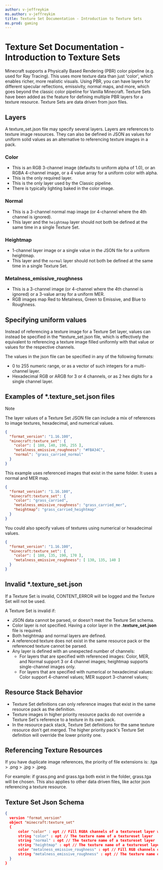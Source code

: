 ```yaml
---
author: v-jeffreykim
ms.author: v-jeffreykim
title: Texture Set Documentation - Introduction to Texture Sets
ms.prod: gaming
---
```


# Texture Set Documentation - Introduction to Texture Sets

Minecraft supports a Physically Based Rendering (PBR) color pipeline (e.g. used for Ray Tracing). This uses more texture data than just 'color', which enables richer, more realistic visuals. Using PBR, you can have layers for different specular reflections, emissivity, normal maps, and more, which goes beyond the classic color pipeline for Vanilla Minecraft. Texture Sets have been added as the feature for defining multiple PBR layers for a texture resource. Texture Sets are data driven from json files.

## Layers

A texture_set.json file may specify several layers.
Layers are references to texture image resources. They can also be defined in JSON as values for uniform solid values as an alternative to referencing texture images in a pack.

### Color

- This is an RGB 3-channel image (defaults to uniform alpha of 1.0), or an RGBA 4-channel image, or a 4 value array for a uniform color with alpha.
- This is the only required layer.
- This is the only layer used by the Classic pipeline.
- There is typically lighting baked in the color image.

### Normal

- This is a 3-channel normal map image (or 4-channel where the 4th channel is ignored).
- This layer and the `heightmap` layer should not both be defined at the same time in a single Texture Set.

### Heightmap

- 1-channel layer image or a single value in the JSON file for a uniform heightmap.
- This layer and the `normal` layer should not both be defined at the same time in a single Texture Set.

### Metalness_emissive_roughness

- This is a 3-channel image (or 4-channel where the 4th channel is ignored) or a 3-value array for a uniform MER.
- RGB images map Red to Metalness, Green to Emissive, and Blue to Roughness.

## Specifying uniform values

Instead of referencing a texture image for a Texture Set layer, values can instead be specified in the *texture_set.json file, which is effectively the equivalent to referencing a texture image filled uniformly with that value or values for the respective channels.

The values in the json file can be specified in any of the following formats:

- 0 to 255 numeric range, or as a vector of such integers for a multi-channel layer.
- Hexadecimal RGB or ARGB for 3 or 4 channels, or as 2 hex digits for a single channel layer.

## Examples of *.texture_set.json files

> [!NOTE]
> The layer values of a Texture Set JSON file can include a mix of references to image textures, hexadecimal, and numerical values.

```json
{
  "format_version": "1.16.100",
  "minecraft:texture_set": {
    "color": [ 180, 140, 190, 255 ],
    "metalness_emissive_roughness": "#FBA34C",
    "normal": "grass_carried_normal"
  }
}
```

This example uses referenced images that exist in the same folder. It uses a normal and MER map.

```json
{
  "format_version": "1.16.100",
  "minecraft:texture_set": {
    "color": "grass_carried",
    "metalness_emissive_roughness": "grass_carried_mer",
    "heightmap": "grass_carried_heightmap"
  }
}
```

You could also specify values of textures using numerical or hexadecimal values.

```json
{
  "format_version": "1.16.100",
  "minecraft:texture_set": {
    "color": [ 180, 135, 190, 170 ],
    "metalness_emissive_roughness": [ 130, 135, 140 ]
  }
}
```

## Invalid *.texture_set.json

If a Texture Set is invalid, CONTENT_ERROR will be logged and the Texture Set will not be used.

A Texture Set is invalid if:

- JSON data cannot be parsed, or doesn't meet the Texture Set schema.
- Color layer is not specified. Having a color layer in the **.texture_set.json** file is required.
- Both heightmap and normal layers are defined.
- A referenced texture does not exist in the same resource pack or the referenced texture cannot be parsed.
- Any layer is defined with an unexpected number of channels:
  - For layers that are specified with referenced images: Color, MER, and Normal support 3 or 4 channel images; heightmap supports single-channel images only.
  - For layers that are specified with numerical or hexadecimal values: Color support 4-channel values; MER support 3-channel values;

## Resource Stack Behavior

- Texture Set definitions can only reference images that exist in the same resource pack as the definition.
- Texture images in higher priority resource packs do not override a Texture Set's reference to a texture in its own pack.
- In the resource pack stack, Texture Set definitions for the same texture resource don't get merged. The higher priority pack's Texture Set definition will override the lower priority one.

## Referencing Texture Resources

If you have duplicate image references, the priority of file extensions is: .tga > .png > .jpg > .jpeg.

For example: if grass.png and grass.tga both exist in the folder, grass.tga will be chosen. This also applies to other data driven files, like actor json referencing a texture resource.

## Texture Set Json Schema

```json
{
  version "format_version"
  object "minecraft:texture_set"
  {
      color "color" : opt // Fill RGBA channels of a textureset layer with the specified values in an array or hex string
      string "color" : opt // The texture name of a textureset layer
      string "normal" : opt // The texture name of a textureset layer
      string "heightmap" : opt // The texture name of a textureset layer
      color "metalness_emissive_roughness" : opt // Fill RGB channels of a textureset layer with the specified values in an array or hex string
      string "metalness_emissive_roughness" : opt // The texture name of a textureset layer
  }
}

```

